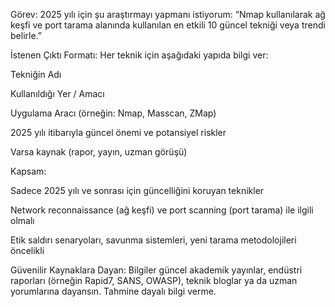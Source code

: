Görev:
2025 yılı için şu araştırmayı yapmanı istiyorum:
“Nmap kullanılarak ağ keşfi ve port tarama alanında kullanılan en etkili 10 güncel tekniği veya trendi belirle.”

İstenen Çıktı Formatı:
Her teknik için aşağıdaki yapıda bilgi ver:

Tekniğin Adı

Kullanıldığı Yer / Amacı

Uygulama Aracı (örneğin: Nmap, Masscan, ZMap)

2025 yılı itibarıyla güncel önemi ve potansiyel riskler

Varsa kaynak (rapor, yayın, uzman görüşü)

Kapsam:

Sadece 2025 yılı ve sonrası için güncelliğini koruyan teknikler

Network reconnaissance (ağ keşfi) ve port scanning (port tarama) ile ilgili olmalı

Etik saldırı senaryoları, savunma sistemleri, yeni tarama metodolojileri öncelikli

Güvenilir Kaynaklara Dayan:
Bilgiler güncel akademik yayınlar, endüstri raporları (örneğin Rapid7, SANS, OWASP), teknik bloglar ya da uzman yorumlarına dayansın. Tahmine dayalı bilgi verme.

